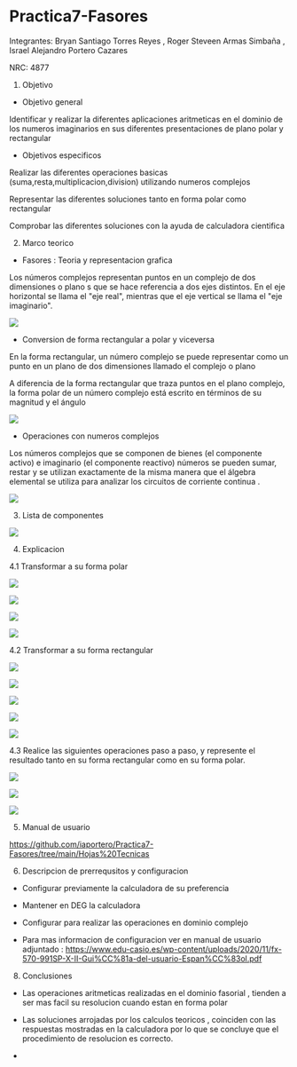 # Practica7-Fasores
Integrantes: Bryan Santiago Torres Reyes , Roger Steveen Armas Simbaña , Israel Alejandro Portero Cazares

NRC: 4877

1. Objetivo

*  Objetivo general

Identificar y realizar la diferentes aplicaciones aritmeticas en el dominio de los numeros imaginarios en sus diferentes presentaciones de plano polar y rectangular 

*  Objetivos especificos 

Realizar las diferentes operaciones basicas (suma,resta,multiplicacion,division) utilizando numeros complejos 

Representar las diferentes soluciones tanto en forma polar como rectangular 

Comprobar las diferentes soluciones con la ayuda de calculadora cientifica 

2.  Marco teorico

* Fasores : Teoria y representacion grafica 

Los números complejos representan puntos en un complejo de dos dimensiones o plano s que se hace referencia a dos ejes distintos. En el eje horizontal se llama el "eje real", mientras que el eje vertical se llama el "eje imaginario".

![](https://github.com/iaportero/Practica7-Fasores/blob/main/Imagenes/im%201.png)

*  Conversion de forma rectangular a polar y viceversa

En la forma rectangular, un número complejo se puede representar como un punto en un plano de dos dimensiones llamado el complejo o plano 

A diferencia de la forma rectangular que traza puntos en el plano complejo, la forma polar de un número complejo está escrito en términos de su magnitud y el ángulo

![](https://github.com/iaportero/Practica7-Fasores/blob/main/Imagenes/im%202.png)

*  Operaciones con numeros complejos 

Los números complejos que se componen de bienes (el componente activo) e imaginario (el componente reactivo) números se pueden sumar, restar y se utilizan exactamente de la misma manera que el álgebra elemental se utiliza para analizar los circuitos de corriente continua .


![](https://github.com/iaportero/Practica7-Fasores/blob/main/Imagenes/im%203.png)


3.  Lista de componentes

![](https://github.com/iaportero/Practica7-Fasores/blob/main/Imagenes/im%204.png)

4.  Explicacion

4.1  Transformar a su forma polar 


![](https://github.com/iaportero/Practica7-Fasores/blob/main/Imagenes/im%205.png)

![](https://github.com/iaportero/Practica7-Fasores/blob/main/Imagenes/im%206.png)

![](https://github.com/iaportero/Practica7-Fasores/blob/main/Imagenes/im%207.png)

![](https://github.com/iaportero/Practica7-Fasores/blob/main/Imagenes/im%208.png)

4.2  Transformar a su forma rectangular

![](https://github.com/iaportero/Practica7-Fasores/blob/main/Imagenes/im%209.png)

![](https://github.com/iaportero/Practica7-Fasores/blob/main/Imagenes/im%2010.png)

![](https://github.com/iaportero/prueba-/blob/main/im%2011.png)

![](https://github.com/iaportero/prueba-/blob/main/im%2012.png)


![](https://github.com/iaportero/prueba-/blob/main/im%2013.png)

4.3  Realice las siguientes operaciones paso a paso, y represente el resultado tanto en su forma
rectangular como en su forma polar.

![](https://github.com/iaportero/prueba-/blob/main/im%2014.png)

![](https://github.com/iaportero/prueba-/blob/main/im%2015.png)

![](https://github.com/iaportero/prueba-/blob/main/im%2016.png)



5. Manual de usuario

https://github.com/iaportero/Practica7-Fasores/tree/main/Hojas%20Tecnicas


6. Descripcion de prerrequsitos y configuracion

*  Configurar previamente la calculadora de su preferencia 

* Mantener en DEG la calculadora 

*  Configurar para realizar las operaciones en dominio complejo 

* Para mas informacion de configuracion ver en manual de usuario adjuntado : https://www.edu-casio.es/wp-content/uploads/2020/11/fx-570-991SP-X-II-Gui%CC%81a-del-usuario-Espan%CC%83ol.pdf

8. Conclusiones 

*  Las operaciones aritmeticas realizadas en el dominio fasorial , tienden a ser mas facil su resolucion cuando estan en forma polar 

* Las soluciones arrojadas por los calculos teoricos , coinciden con las respuestas mostradas en la calculadora por lo que se concluye que el procedimiento de resolucion es correcto.

*













